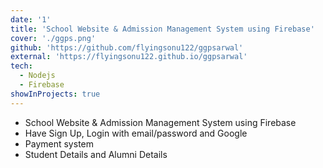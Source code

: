 ```yaml
---
date: '1'
title: 'School Website & Admission Management System using Firebase'
cover: './ggps.png'
github: 'https://github.com/flyingsonu122/ggpsarwal'
external: 'https://flyingsonu122.github.io/ggpsarwal'
tech:
  - Nodejs
  - Firebase
showInProjects: true
---
```


- School Website & Admission Management System using Firebase
- Have Sign Up, Login with email/password and Google
- Payment system
- Student Details and Alumni Details
